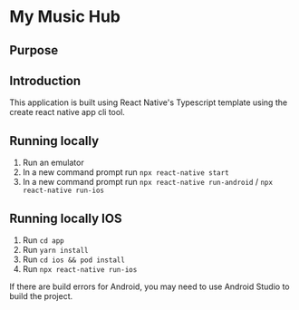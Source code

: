 # My Music Hub

## Purpose

## Introduction

This application is built using React Native's Typescript template using the create react native app cli tool.

## Running locally

1. Run an emulator
2. In a new command prompt run `npx react-native start`
3. In a new command prompt run `npx react-native run-android` / `npx react-native run-ios`


## Running locally IOS

1. Run `cd app`
2. Run `yarn install`
3. Run `cd ios && pod install`
4. Run `npx react-native run-ios`

If there are build errors for Android, you may need to use Android Studio to build the project.